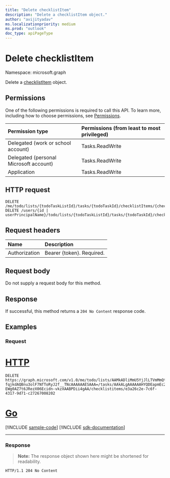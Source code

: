 ```yaml
---
title: "Delete checklistItem"
description: "Delete a checklistItem object."
author: "avijityadav"
ms.localizationpriority: medium
ms.prod: "outlook"
doc_type: apiPageType
---
```


# Delete checklistItem
Namespace: microsoft.graph

Delete a [checklistItem](../resources/checklistitem.md) object.

## Permissions
One of the following permissions is required to call this API. To learn more, including how to choose permissions, see [Permissions](/graph/permissions-reference).

|Permission type|Permissions (from least to most privileged)|
|:---|:---|
|Delegated (work or school account)|Tasks.ReadWrite|
|Delegated (personal Microsoft account)|Tasks.ReadWrite|
|Application|Tasks.ReadWrite|

## HTTP request

<!-- {
  "blockType": "ignored"
}
-->
``` http
DELETE /me/todo/lists/{todoTaskListId}/tasks/{todoTaskId}/checklistItems/{checklistItemId}
DELETE /users/{id | userPrincipalName}/todo/lists/{todoTaskListId}/tasks/{todoTaskId}/checklistItems/{checklistItemId}
```

## Request headers
|Name|Description|
|:---|:---|
|Authorization|Bearer {token}. Required.|

## Request body
Do not supply a request body for this method.

## Response

If successful, this method returns a `204 No Content` response code.

## Examples

### Request


# [HTTP](#tab/http)
<!-- {
  "blockType": "request",
  "name": "delete_checklistitem"
}
-->
``` http
DELETE https://graph.microsoft.com/v1.0/me/todo/lists/AAMkADliMmU5YjJlLTVmMmQtNGQzNS1iYjA0LTdmZTA2NTI0MTE5YwAuAAAAAADdOMUbUmCfTKa7OC-fqjkdAQBnu3olF7NfToRyJ2f__TNcAAAAAAESAAA=/tasks/AAkALgAAAAAAHYQDEapmEc2byACqAC-EWg0AZ7t6JRezX06Ecidn-vkzXAABPDii4gAA/checklistitems/e3a26c2e-7c6f-4317-9d71-c27267008202
```

# [Go](#tab/go)
[!INCLUDE [sample-code](../includes/snippets/go/delete-checklistitem-go-snippets.md)]
[!INCLUDE [sdk-documentation](../includes/snippets/snippets-sdk-documentation-link.md)]

---


### Response
>**Note:** The response object shown here might be shortened for readability.
<!-- {
  "blockType": "response",
  "truncated": true
}
-->
``` http
HTTP/1.1 204 No Content
```

